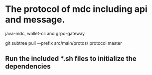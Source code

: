 
# The protocol of mdc including api and message.

java-mdc, wallet-cli and grpc-gateway

git subtree pull --prefix src/main/protos/ protocol master

## Run the included *.sh files to initialize the dependencies

